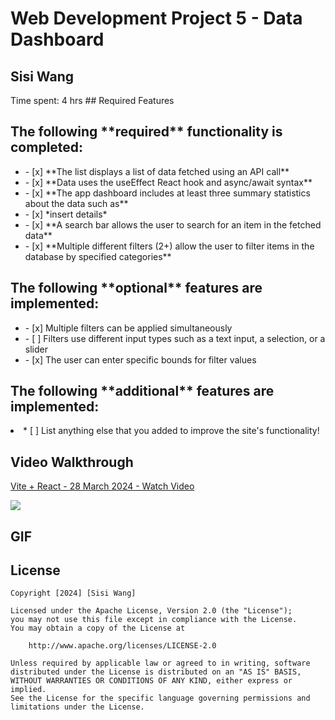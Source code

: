 # Web Development Project 5 - Data Dashboard 
<h2>Sisi Wang</h2>
Time spent: 4 hrs
## Required Features
<h2>The following **required** functionality is completed:</h2>
<ul>
  <li>- [x] **The list displays a list of data fetched using an API call**</li>
  <li>- [x] **Data uses the useEffect React hook and async/await syntax**</li>
  <li>- [x] **The app dashboard includes at least three summary statistics about the data such as**</li>
  <li>- [x] *insert details*</li>
  <li>- [x] **A search bar allows the user to search for an item in the fetched data**</li>
  <li>- [x] **Multiple different filters (2+) allow the user to filter items in the database by specified categories**
</li>
</ul>
<h2>The following **optional** features are implemented:</h2>
<ul>
  <li>- [x] Multiple filters can be applied simultaneously</li>
  <li>- [ ] Filters use different input types such as a text input, a selection, or a slider</li>
  <li>- [x] The user can enter specific bounds for filter values</li>
</ul>
<h2>The following **additional** features are implemented:</h2>
<li>* [ ] List anything else that you added to improve the site's functionality!</li>

<h2>Video Walkthrough</h2>
<div>
    <a href="https://www.loom.com/share/a417158585224a6b8a8b59b820a105c1">
      <p>Vite + React - 28 March 2024 - Watch Video</p>
    </a>
    <a href="https://www.loom.com/share/a417158585224a6b8a8b59b820a105c1">
      <img style="max-width:300px;" src="https://cdn.loom.com/sessions/thumbnails/a417158585224a6b8a8b59b820a105c1-with-play.gif">
    </a>
  </div>

## GIF

## License

    Copyright [2024] [Sisi Wang]

    Licensed under the Apache License, Version 2.0 (the "License");
    you may not use this file except in compliance with the License.
    You may obtain a copy of the License at

        http://www.apache.org/licenses/LICENSE-2.0

    Unless required by applicable law or agreed to in writing, software
    distributed under the License is distributed on an "AS IS" BASIS,
    WITHOUT WARRANTIES OR CONDITIONS OF ANY KIND, either express or implied.
    See the License for the specific language governing permissions and
    limitations under the License.
